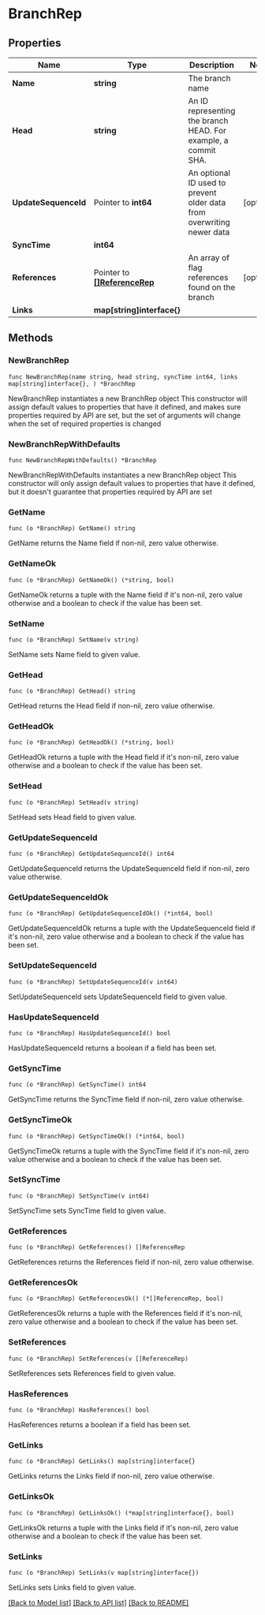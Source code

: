# BranchRep

## Properties

Name | Type | Description | Notes
------------ | ------------- | ------------- | -------------
**Name** | **string** | The branch name | 
**Head** | **string** | An ID representing the branch HEAD. For example, a commit SHA. | 
**UpdateSequenceId** | Pointer to **int64** | An optional ID used to prevent older data from overwriting newer data | [optional] 
**SyncTime** | **int64** |  | 
**References** | Pointer to [**[]ReferenceRep**](ReferenceRep.md) | An array of flag references found on the branch | [optional] 
**Links** | **map[string]interface{}** |  | 

## Methods

### NewBranchRep

`func NewBranchRep(name string, head string, syncTime int64, links map[string]interface{}, ) *BranchRep`

NewBranchRep instantiates a new BranchRep object
This constructor will assign default values to properties that have it defined,
and makes sure properties required by API are set, but the set of arguments
will change when the set of required properties is changed

### NewBranchRepWithDefaults

`func NewBranchRepWithDefaults() *BranchRep`

NewBranchRepWithDefaults instantiates a new BranchRep object
This constructor will only assign default values to properties that have it defined,
but it doesn't guarantee that properties required by API are set

### GetName

`func (o *BranchRep) GetName() string`

GetName returns the Name field if non-nil, zero value otherwise.

### GetNameOk

`func (o *BranchRep) GetNameOk() (*string, bool)`

GetNameOk returns a tuple with the Name field if it's non-nil, zero value otherwise
and a boolean to check if the value has been set.

### SetName

`func (o *BranchRep) SetName(v string)`

SetName sets Name field to given value.


### GetHead

`func (o *BranchRep) GetHead() string`

GetHead returns the Head field if non-nil, zero value otherwise.

### GetHeadOk

`func (o *BranchRep) GetHeadOk() (*string, bool)`

GetHeadOk returns a tuple with the Head field if it's non-nil, zero value otherwise
and a boolean to check if the value has been set.

### SetHead

`func (o *BranchRep) SetHead(v string)`

SetHead sets Head field to given value.


### GetUpdateSequenceId

`func (o *BranchRep) GetUpdateSequenceId() int64`

GetUpdateSequenceId returns the UpdateSequenceId field if non-nil, zero value otherwise.

### GetUpdateSequenceIdOk

`func (o *BranchRep) GetUpdateSequenceIdOk() (*int64, bool)`

GetUpdateSequenceIdOk returns a tuple with the UpdateSequenceId field if it's non-nil, zero value otherwise
and a boolean to check if the value has been set.

### SetUpdateSequenceId

`func (o *BranchRep) SetUpdateSequenceId(v int64)`

SetUpdateSequenceId sets UpdateSequenceId field to given value.

### HasUpdateSequenceId

`func (o *BranchRep) HasUpdateSequenceId() bool`

HasUpdateSequenceId returns a boolean if a field has been set.

### GetSyncTime

`func (o *BranchRep) GetSyncTime() int64`

GetSyncTime returns the SyncTime field if non-nil, zero value otherwise.

### GetSyncTimeOk

`func (o *BranchRep) GetSyncTimeOk() (*int64, bool)`

GetSyncTimeOk returns a tuple with the SyncTime field if it's non-nil, zero value otherwise
and a boolean to check if the value has been set.

### SetSyncTime

`func (o *BranchRep) SetSyncTime(v int64)`

SetSyncTime sets SyncTime field to given value.


### GetReferences

`func (o *BranchRep) GetReferences() []ReferenceRep`

GetReferences returns the References field if non-nil, zero value otherwise.

### GetReferencesOk

`func (o *BranchRep) GetReferencesOk() (*[]ReferenceRep, bool)`

GetReferencesOk returns a tuple with the References field if it's non-nil, zero value otherwise
and a boolean to check if the value has been set.

### SetReferences

`func (o *BranchRep) SetReferences(v []ReferenceRep)`

SetReferences sets References field to given value.

### HasReferences

`func (o *BranchRep) HasReferences() bool`

HasReferences returns a boolean if a field has been set.

### GetLinks

`func (o *BranchRep) GetLinks() map[string]interface{}`

GetLinks returns the Links field if non-nil, zero value otherwise.

### GetLinksOk

`func (o *BranchRep) GetLinksOk() (*map[string]interface{}, bool)`

GetLinksOk returns a tuple with the Links field if it's non-nil, zero value otherwise
and a boolean to check if the value has been set.

### SetLinks

`func (o *BranchRep) SetLinks(v map[string]interface{})`

SetLinks sets Links field to given value.



[[Back to Model list]](../README.md#documentation-for-models) [[Back to API list]](../README.md#documentation-for-api-endpoints) [[Back to README]](../README.md)


